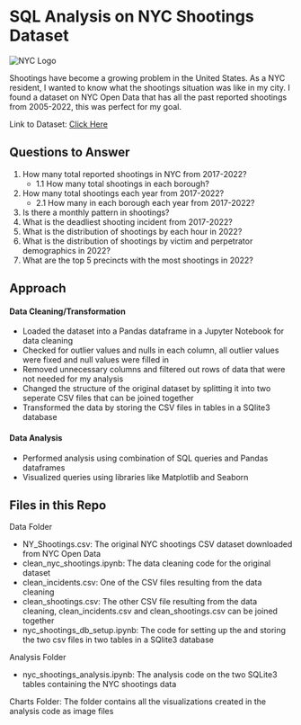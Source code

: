# SQL Analysis on NYC Shootings Dataset

![NYC Logo](https://nycmbk.org/wp-content/uploads/2019/10/nyc-logo.png)

Shootings have become a growing problem in the United States. As a NYC resident, I wanted to know what the shootings situation was like in my city. I found a dataset on NYC Open Data that has all the past reported shootings from 2005-2022, this was perfect for my goal.

Link to Dataset: [Click Here](https://data.cityofnewyork.us/Public-Safety/NYPD-Shooting-Incident-Data-Historic-/833y-fsy8)

## Questions to Answer

1. How many total reported shootings in NYC from 2017-2022?
    - 1.1 How many total shootings in each borough?
2. How many total shootings each year from 2017-2022?
    - 2.1 How many in each borough each year from 2017-2022?
3. Is there a monthly pattern in shootings?
4. What is the deadliest shooting incident from 2017-2022?
5. What is the distribution of shootings by each hour in 2022?
6. What is the distribution of shootings by victim and perpetrator demographics in 2022?
7. What are the top 5 precincts with the most shootings in 2022?

## Approach

#### Data Cleaning/Transformation

- Loaded the dataset into a Pandas dataframe in a Jupyter Notebook for data cleaning
- Checked for outlier values and nulls in each column, all outlier values were fixed and null values were filled in
- Removed unnecessary columns and filtered out rows of data that were not needed for my analysis
- Changed the structure of the original dataset by splitting it into two seperate CSV files that can be joined together
- Transformed the data by storing the CSV files in tables in a SQlite3 database

#### Data Analysis

- Performed analysis using combination of SQL queries and Pandas dataframes
- Visualized queries using libraries like Matplotlib and Seaborn

## Files in this Repo

Data Folder
- NY_Shootings.csv: The original NYC shootings CSV dataset downloaded from NYC Open Data
- clean_nyc_shootings.ipynb: The data cleaning code for the original dataset
- clean_incidents.csv: One of the CSV files resulting from the data cleaning
- clean_shootings.csv: The other CSV file resulting from the data cleaning, clean_incidents.csv and clean_shootings.csv can be joined together
- nyc_shootings_db_setup.ipynb: The code for setting up the and storing the two csv files in two tables in a SQlite3 database

Analysis Folder
- nyc_shootings_analysis.ipynb: The analysis code on the two SQLite3 tables containing the NYC shootings data

Charts Folder: The folder contains all the visualizations created in the analysis code as image files
